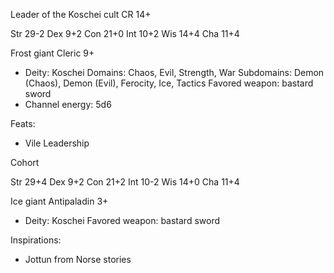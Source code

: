 Leader of the Koschei cult
CR 14+

Str 29-2
Dex 9+2
Con 21+0
Int 10+2
Wis 14+4
Cha 11+4

Frost giant
Cleric 9+
- Deity: Koschei
  Domains: Chaos, Evil, Strength, War
  Subdomains: Demon (Chaos), Demon (Evil), Ferocity, Ice, Tactics
  Favored weapon: bastard sword
- Channel energy: 5d6

Feats:
- Vile Leadership




Cohort

Str 29+4
Dex 9+2
Con 21+2
Int 10-2
Wis 14+0
Cha 11+4

Ice giant
Antipaladin 3+
- Deity: Koschei
  Favored weapon: bastard sword






Inspirations:
- Jottun from Norse stories
